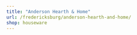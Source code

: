 ```yaml
---
title: "Anderson Hearth & Home"
url: /fredericksburg/anderson-hearth-and-home/
shop: houseware
---
```

